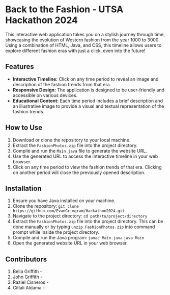 # Back to the Fashion - UTSA Hackathon 2024
This interactive web application takes you on a stylish journey through time, showcasing the evolution of Western fashion from the year 1000 to 3000.  Using a combination of HTML, Java, and CSS, this timeline allows users to explore different fashion eras with just a click, even into the future!

## Features
- **Interactive Timeline:** Click on any time period to reveal an image and description of the fashion trends from that era.
- **Responsive Design:** The application is designed to be user-friendly and accessible on various devices.
- **Educational Content:** Each time period includes a brief description and an illustrative image to provide a visual and textual representation of the fashion trends.

## How to Use
1. Download or clone the repository to your local machine.
2. Extract the `FashionPhotos.zip` file into the project directory.
3. Compile and run the `Main.java` file to generate the website URL.
4. Use the generated URL to access the interactive timeline in your web browser.
5. Click on any time period to view the fashion trends of that era. Clicking on another period will close the previously opened description.

## Installation
1. Ensure you have Java installed on your machine.
2. Clone the repository: `git clone https://github.com/EvanGrimgram/Hackathon2024.git`
3. Navigate to the project directory: `cd path/to/project/directory`
4. Extract the `FashionPhotos.zip` file into the project directory. This can be done manually or by typing `unzip FashionPhotos.zip` into command prompt while inside the project directory.
5. Compile and run the Java program:
`javac Main.java`
`java Main`
6. Open the generated website URL in your web browser.

## Contributors
1. Bella Griffith - 
2. John Griffith - 
3. Raziel Cisneros -
4. Citlali Aldama -
